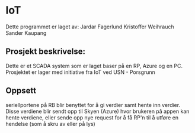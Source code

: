 # IoT
Dette programmet er laget av: 
Jardar Fagerlund
Kristoffer Weihrauch 
Sander Kaupang

## Prosjekt beskrivelse: 
Dette er et SCADA system som er laget baser på 
en RP, Azure og en PC. Prosjektet er lager med initiative fra IoT ved 
USN - Porsgrunn

## Oppsett
seriellportene på RB blir benyttet for å gi verdier samt hente inn verdier. Disse verdiene blir 
sendt opp til Skyen (Azure) hvor brukeren på appen kan hente verdiene, eller sende opp nye request for å 
få RP'n til å utføre en hendelse (som å skru av eller på lys) 

 